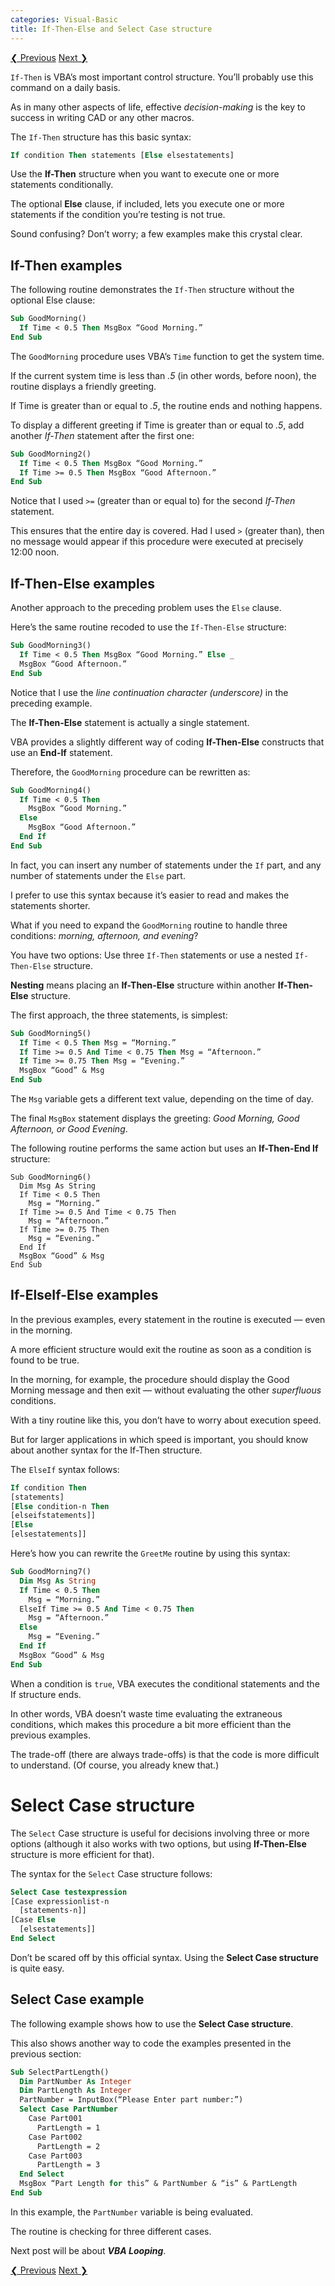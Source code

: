 ```yaml
---
categories: Visual-Basic
title: If-Then-Else and Select Case structure
---
```


<!-- This is post navigation bar -->
<div class="w3-bar w3-margin-top w3-margin-bottom">
    <a href="/visual-basic/vba-controlling-flow-making-desicions" class="w3-button w3-rose">&#10094; Previous</a>
    <a href="/visual-basic/vba-looping" class="w3-button w3-rose w3-right">Next &#10095;</a>
</div>

`If-Then` is VBA’s most important control structure. You’ll probably use this command on a daily basis. 

As in many other aspects of life, effective *decision-making* is the key to success in writing CAD or any other macros.

The `If-Then` structure has this basic syntax: 

```vb
If condition Then statements [Else elsestatements]
```

Use the **If-Then** structure when you want to execute one or more statements conditionally. 

The optional **Else** clause, if included, lets you execute one or more statements if the condition you’re testing is not true. 

Sound confusing? Don’t worry; a few examples make this crystal clear. 

## If-Then examples

The following routine demonstrates the `If-Then` structure without the optional Else clause: 

```vb
Sub GoodMorning()
  If Time < 0.5 Then MsgBox “Good Morning.”
End Sub
```

The `GoodMorning` procedure uses VBA’s `Time` function to get the system time. 

If the current system time is less than *.5* (in other words, before noon), the routine displays a friendly greeting. 

If Time is greater than or equal to *.5*, the routine ends and nothing happens. 

To display a different greeting if Time is greater than or equal to *.5*, add another *If-Then* statement after the first one: 

```vb
Sub GoodMorning2()
  If Time < 0.5 Then MsgBox “Good Morning.”
  If Time >= 0.5 Then MsgBox “Good Afternoon.”
End Sub
```

Notice that I used `>=` (greater than or equal to) for the second *If-Then* statement. 

This ensures that the entire day is covered. Had I used `>` (greater than), then no message would appear if this procedure were executed at precisely 12:00 noon. 

## If-Then-Else examples

Another approach to the preceding problem uses the `Else` clause. 

Here’s the same routine recoded to use the `If-Then-Else` structure: 

```vb
Sub GoodMorning3()
  If Time < 0.5 Then MsgBox “Good Morning.” Else _
  MsgBox “Good Afternoon.”
End Sub
```

Notice that I use the *line continuation character (underscore)* in the preceding example. 

The **If-Then-Else** statement is actually a single statement. 

VBA provides a slightly different way of coding **If-Then-Else** constructs that use an **End-If** statement. 

Therefore, the `GoodMorning` procedure can be rewritten as: 

```vb
Sub GoodMorning4()
  If Time < 0.5 Then
    MsgBox “Good Morning.”
  Else
    MsgBox “Good Afternoon.”
  End If
End Sub
```

In fact, you can insert any number of statements under the `If` part, and any number of statements under the `Else` part. 

I prefer to use this syntax because it’s easier to read and makes the statements shorter. 

What if you need to expand the `GoodMorning` routine to handle three conditions: *morning, afternoon, and evening*?

You have two options: Use three `If-Then` statements or use a nested `If-Then-Else` structure. 

**Nesting** means placing an **If-Then-Else** structure within another **If-Then-Else** structure. 

The first approach, the three statements, is simplest: 

```vb
Sub GoodMorning5()
  If Time < 0.5 Then Msg = “Morning.”
  If Time >= 0.5 And Time < 0.75 Then Msg = “Afternoon.”
  If Time >= 0.75 Then Msg = “Evening.”
  MsgBox “Good” & Msg
End Sub
```

The `Msg` variable gets a different text value, depending on the time of day. 

The final `MsgBox` statement displays the greeting: *Good Morning, Good Afternoon, or Good Evening*. 

The following routine performs the same action but uses an **If-Then-End If** structure: 

```VB
Sub GoodMorning6()
  Dim Msg As String
  If Time < 0.5 Then
    Msg = “Morning.”
  If Time >= 0.5 And Time < 0.75 Then
    Msg = “Afternoon.”
  If Time >= 0.75 Then
    Msg = “Evening.”
  End If
  MsgBox “Good” & Msg
End Sub
```

<!--{%- include amazon-us-native-ad.html -%}-->

## If-ElseIf-Else examples

In the previous examples, every statement in the routine is executed — even in the morning. 

A more efficient structure would exit the routine as soon as a condition is found to be true. 

In the morning, for example, the procedure should display the Good Morning message and then exit — without evaluating the other *superfluous* conditions. 

With a tiny routine like this, you don’t have to worry about execution speed. 

But for larger applications in which speed is important, you should know about another syntax for the If-Then structure. 

The `ElseIf` syntax follows: 

```vb
If condition Then
[statements]
[Else condition-n Then
[elseifstatements]]
[Else
[elsestatements]]
```

Here’s how you can rewrite the `GreetMe` routine by using this syntax: 

```vb
Sub GoodMorning7()
  Dim Msg As String
  If Time < 0.5 Then
    Msg = “Morning.”
  ElseIf Time >= 0.5 And Time < 0.75 Then
    Msg = “Afternoon.”
  Else
    Msg = “Evening.”
  End If
  MsgBox “Good” & Msg
End Sub
```

When a condition is `true`, VBA executes the conditional statements and the If structure ends. 

In other words, VBA doesn’t waste time evaluating the extraneous conditions, which makes this procedure a bit more efficient than the previous examples. 

The trade-off (there are always trade-offs) is that the code is more difficult to understand. (Of course, you already knew that.) 

# Select Case structure

The `Select` Case structure is useful for decisions involving three or more options (although it also works with two options, but using **If-Then-Else** structure is more efficient for that). 

The syntax for the `Select` Case structure follows: 

```vb
Select Case testexpression
[Case expressionlist-n 
  [statements-n]]
[Case Else
  [elsestatements]]
End Select
```

Don’t be scared off by this official syntax. Using the **Select Case structure** is quite easy. 

## Select Case example

The following example shows how to use the **Select Case structure**. 

This also shows another way to code the examples presented in the previous section: 

```vb
Sub SelectPartLength()
  Dim PartNumber As Integer
  Dim PartLength As Integer
  PartNumber = InputBox(“Please Enter part number:”)
  Select Case PartNumber
    Case Part001
      PartLength = 1
    Case Part002
      PartLength = 2
    Case Part003
      PartLength = 3
  End Select
  MsgBox “Part Length for this” & PartNumber & “is” & PartLength
End Sub
```

In this example, the `PartNumber` variable is being evaluated. 

The routine is checking for three different cases. 

Next post will be about ***VBA Looping***.

<!-- This is post navigation bar -->
<div class="w3-bar w3-margin-top w3-margin-bottom">
    <a href="/visual-basic/vba-controlling-flow-making-desicions" class="w3-button w3-rose">&#10094; Previous</a>
    <a href="/visual-basic/vba-looping" class="w3-button w3-rose w3-right">Next &#10095;</a>
</div>
